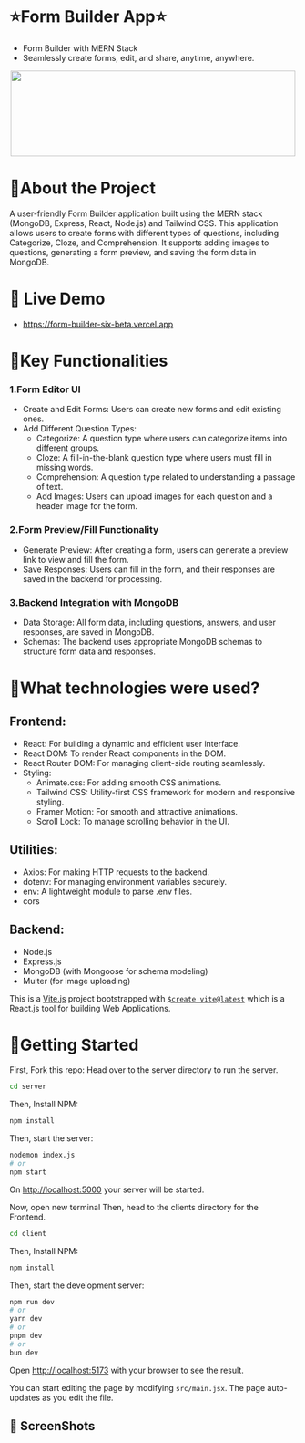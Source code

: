 # ⭐Form Builder App⭐

- Form Builder with MERN Stack
- Seamlessly create forms, edit, and share, anytime, anywhere.
<p align="center">
 <img src="" width="500" height="150">
</p>

# 📌About the Project

A user-friendly Form Builder application built using the MERN stack (MongoDB, Express, React, Node.js) and Tailwind CSS. This application allows users to create forms with different types of questions, including Categorize, Cloze, and Comprehension. It supports adding images to questions, generating a form preview, and saving the form data in MongoDB.

# 📌 Live Demo

- https://form-builder-six-beta.vercel.app <br>

# 📌Key Functionalities

### 1.Form Editor UI

- Create and Edit Forms: Users can create new forms and edit existing ones.
- Add Different Question Types:
  - Categorize: A question type where users can categorize items into different groups.
  - Cloze: A fill-in-the-blank question type where users must fill in missing words.
  - Comprehension: A question type related to understanding a passage of text.
  - Add Images: Users can upload images for each question and a header image for the form.

### 2.Form Preview/Fill Functionality

- Generate Preview: After creating a form, users can generate a preview link to view and fill the form.
- Save Responses: Users can fill in the form, and their responses are saved in the backend for processing.

### 3.Backend Integration with MongoDB

- Data Storage: All form data, including questions, answers, and user responses, are saved in MongoDB.
- Schemas: The backend uses appropriate MongoDB schemas to structure form data and responses.

# 📌What technologies were used?

## Frontend:

- React: For building a dynamic and efficient user interface.
- React DOM: To render React components in the DOM.
- React Router DOM: For managing client-side routing seamlessly.
- Styling:
  - Animate.css: For adding smooth CSS animations.
  - Tailwind CSS: Utility-first CSS framework for modern and responsive styling.
  - Framer Motion: For smooth and attractive animations.
  - Scroll Lock: To manage scrolling behavior in the UI.

## Utilities:

- Axios: For making HTTP requests to the backend.
- dotenv: For managing environment variables securely.
- env: A lightweight module to parse .env files.
- cors

## Backend:

- Node.js
- Express.js
- MongoDB (with Mongoose for schema modeling)
- Multer (for image uploading)

This is a [Vite.js](https://vitejs.dev) project bootstrapped with [`$create vite@latest`](https://vitejs.dev/guide/) which is a React.js tool for building Web Applications.

# 📌Getting Started

First, Fork this repo:
Head over to the server directory to run the server.

```bash
cd server
```

Then, Install NPM:

```bash
npm install
```

Then, start the server:

```bash
nodemon index.js
# or
npm start
```

On [http://localhost:5000](http://localhost:5000) your server will be started.

Now, open new terminal
Then, head to the clients directory for the Frontend.

```bash
cd client
```

Then, Install NPM:

```bash
npm install
```

Then, start the development server:

```bash
npm run dev
# or
yarn dev
# or
pnpm dev
# or
bun dev
```

Open [http://localhost:5173](http://localhost:5173) with your browser to see the result.

You can start editing the page by modifying `src/main.jsx`. The page auto-updates as you edit the file.
</br>

## 📸 ScreenShots
